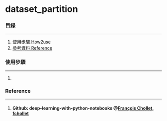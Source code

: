 # dataset_partition

### 目錄
----------
1. [使用步驟 How2use](#使用步驟)
2. [參考資料 Reference](#Reference)

### 使用步驟
----------
1. 

### Reference
----------
1. #### Github: deep-learning-with-python-notebooks @[François Chollet, fchollet](https://github.com/fchollet/deep-learning-with-python-notebooks)
